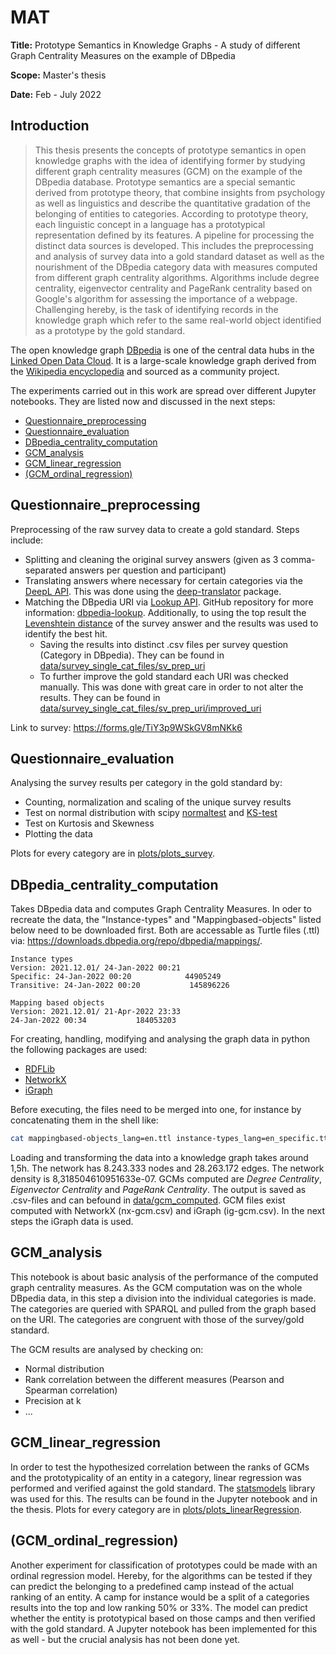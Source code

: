 # MAT

**Title:** Prototype Semantics in Knowledge Graphs - A study of different Graph Centrality Measures on the example of DBpedia

**Scope:** Master's thesis

**Date:** Feb - July 2022

## Introduction

> This thesis presents the concepts of prototype semantics in open knowledge graphs with the idea of identifying former by studying different graph centrality measures (GCM) on the example of the DBpedia database. Prototype semantics are a special semantic derived from prototype theory, that combine insights from psychology as well as linguistics and describe the quantitative gradation of the belonging of entities to categories. According to prototype theory, each linguistic concept in a language has a prototypical representation defined by its features. A pipeline for processing the distinct data sources is developed. This includes the preprocessing and analysis of survey data into a gold standard dataset as well as the nourishment of the DBpedia category data with measures computed from different graph centrality algorithms. Algorithms include degree centrality, eigenvector centrality and PageRank centrality based on Google's algorithm for assessing the importance of a webpage. Challenging hereby, is the task of identifying records in the knowledge graph which refer to the same real-world object identified as a prototype by the gold standard.

The open knowledge graph [DBpedia](https://www.dbpedia.org) is one of the central data hubs in the [Linked Open Data Cloud](https://lod-cloud.net/dataset/dbpedia). It is a large-scale knowledge graph derived from the [Wikipedia encyclopedia](https://www.wikipedia.org) and sourced as a community project. 

The experiments carried out in this work are spread over different Jupyter notebooks. They are listed now and discussed in the next steps:
- [Questionnaire_preprocessing](https://github.com/kevseitz/MAT#questionnaire_preprocessing)
- [Questionnaire_evaluation](https://github.com/kevseitz/MAT#questionnaire_evaluation)
- [DBpedia_centrality_computation](https://github.com/kevseitz/MAT#dbpedia_centrality_computation)
- [GCM_analysis](https://github.com/kevseitz/MAT#gcm_analysis)
- [GCM_linear_regression](https://github.com/kevseitz/MAT#gcm_linear_regression)
- [(GCM_ordinal_regression)](https://github.com/kevseitz/MAT#gcm_ordinal_regression)


## Questionnaire_preprocessing

Preprocessing of the raw survey data to create a gold standard. Steps include:

- Splitting and cleaning the original survey answers (given as 3 comma-separated answers per question and participant)
- Translating answers where necessary for certain categories via the [DeepL API](https://www.deepl.com/pro-api). This was done using the [deep-translator](https://github.com/nidhaloff/deep-translator) package.
- Matching the DBpedia URI via [Lookup API](https://lookup.dbpedia.org/). GitHub repository for more information: [dbpedia-lookup](https://github.com/dbpedia/dbpedia-lookup). Additionally, to using the top result the [Levenshtein distance](https://pypi.org/project/python-Levenshtein/) of the survey answer and the results was used to identify the best hit.
  - Saving the results into distinct .csv files per survey question (Category in DBpedia). They can be found in [data/survey_single_cat_files/sv_prep_uri](data/survey_single_cat_files/sv_prep_uri)
  - To further improve the gold standard each URI was checked manually. This was done with great care in order to not alter the results. They can be found in [data/survey_single_cat_files/sv_prep_uri/improved_uri](data/survey_single_cat_files/sv_prep_uri/improved_uri)

Link to survey: https://forms.gle/TiY3p9WSkGV8mNKk6

## Questionnaire_evaluation

Analysing the survey results per category in the gold standard by:
- Counting, normalization and scaling of the unique survey results
- Test on normal distribution with scipy [normaltest](https://docs.scipy.org/doc/scipy/reference/generated/scipy.stats.normaltest.html) and [KS-test](https://docs.scipy.org/doc/scipy/reference/generated/scipy.stats.kstest.html)
- Test on Kurtosis and Skewness
- Plotting the data

Plots for every category are in [plots/plots_survey](/plots/plots_survey).

## DBpedia_centrality_computation

Takes DBpedia data and computes Graph Centrality Measures. In oder to recreate the data, the "Instance-types" and "Mappingbased-objects" listed below need to be downloaded first. Both are accessable as Turtle files (.ttl) via: https://downloads.dbpedia.org/repo/dbpedia/mappings/.


```
Instance types
Version: 2021.12.01/ 24-Jan-2022 00:21
Specific: 24-Jan-2022 00:20            44905249
Transitive: 24-Jan-2022 00:20           145896226

Mapping based objects
Version: 2021.12.01/ 21-Apr-2022 23:33
24-Jan-2022 00:34           184053203
```

For creating, handling, modifying and analysing the graph data in python the following packages are used:
- [RDFLib](https://rdflib.dev)
- [NetworkX](https://networkx.org)
- [iGraph](https://igraph.org/python)

Before executing, the files need to be merged into one, for instance by concatenating them in the shell like:
```bash
cat mappingbased-objects_lang=en.ttl instance-types_lang=en_specific.ttl > mappingbased-objects_instance-types.ttl
```

Loading and transforming the data into a knowledge graph takes around 1,5h. The network has 8.243.333 nodes and 28.263.172 edges. The network density is 8,318504610951633e-07. GCMs computed are _Degree Centrality_, _Eigenvector Centrality_ and _PageRank Centrality_. The output is saved as .csv-files and can befound in [data/gcm_computed](data/gcm_computed). GCM files exist computed with NetworkX (nx-gcm.csv) and iGraph (ig-gcm.csv). In the next steps the iGraph data is used.

## GCM_analysis

This notebook is about basic analysis of the performance of the computed graph centrality measures. As the GCM computation was on the whole DBpedia data, in this step a division into the individual categories is made. The categories are queried with SPARQL and pulled from the graph based on the URI. The categories are congruent with those of the survey/gold standard.

The GCM results are analysed by checking on:
- Normal distribution
- Rank correlation between the different measures (Pearson and Spearman correlation)
- Precision at k
- ...

## GCM_linear_regression

In order to test the hypothesized correlation between the ranks of GCMs and the prototypicality of an entity in a category, linear regression was performed and verified against the gold standard. The [statsmodels](https://www.statsmodels.org/stable/index.html) library was used for this. The results can be found in the Jupyter notebook and in the thesis. Plots for every category are in [plots/plots_linearRegression](/plots/plots_linearRegression).

## (GCM_ordinal_regression)

Another experiment for classification of prototypes could be made with an ordinal regression model. Hereby, for the algorithms can be tested if they can predict the belonging to a predefined camp instead of the actual ranking of an entity. A camp for instance would be a split of a categories results into the top and low ranking 50\% or 33\%. The model can predict whether the entity is prototypical based on those camps and then verified with the gold standard. A Jupyter notebook has been implemented for this as well - but the crucial analysis has not been done yet.
